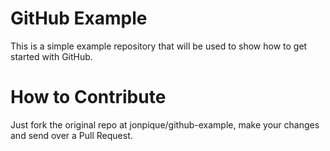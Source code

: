 GitHub Example
==============

This is a simple example repository that will be used to show how to get started with GitHub.

How to Contribute
=================

Just fork the original repo at jonpique/github-example, make your changes and send over a Pull Request.
